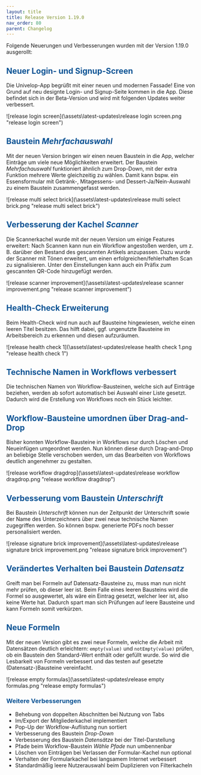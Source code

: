 ```yaml
---
layout: title
title: Release Version 1.19.0
nav_order: 80
parent: Changelog
---
```


Folgende Neuerungen und Verbesserungen wurden mit der Version 1.19.0 ausgerollt:

## <span style="color:#0b5394">**Neuer Login- und Signup-Screen**</span>

Die Univelop-App begrüßt mit einer neuen und modernen Fassade! Eine von Grund auf neu designte Login- und Signup-Seite kommen in die App. Diese befindet sich in der Beta-Version und wird mit folgenden Updates weiter verbessert.

![release login screen](\assets\latest-updates\release login screen.png "release login screen")

## <span style="color:#0b5394">**Baustein _Mehrfachauswahl_**</span>

Mit der neuen Version bringen wir einen neuen Baustein in die App,
welcher Einträge um viele neue Möglichkeiten erweitert. Der Baustein _Mehrfachauswahl_ funktioniert ähnlich zum Drop-Down, mit der extra Funktion mehrere Werte gleichzeitig zu wählen.
Damit kann bspw. ein Essensformular mit Getränk-, Mitagessens- und Dessert-Ja/Nein-Auswahl zu einem Baustein zusammengefasst werden.

![release multi select brick](\assets\latest-updates\release multi select brick.png "release multi select brick")

## <span style="color:#0b5394">**Verbesserung der Kachel _Scanner_**</span>

Die Scannerkachel wurde mit der neuen Version um einige Features erweitert: Nach Scannen kann nun ein Workflow angestoßen werden, um z. B. darüber den Bestand des gescannten Artikels anzupassen.
Dazu wurde der Scanner mit Tönen erweitert, um einen erfolgreichen/fehlerhaften Scan zu signalisieren. Unter den Einstellungen kann auch ein Präfix zum gescannten QR-Code hinzugefügt werden.

![release scanner improvement](\assets\latest-updates\release scanner improvement.png "release scanner improvement")

## <span style="color:#0b5394">**Health-Check Erweiterung**</span>

Beim Health-Check wird nun auch auf Bausteine hingewiesen, welche einen leeren Titel besitzen.
Das hilft dabei, ggf. ungenutzte Bausteine im Arbeitsbereich zu erkennen und diesen aufzuräumen.

![release health check 1](\assets\latest-updates\release health check 1.png "release health check 1")

## <span style="color:#0b5394">**Technische Namen in Workflows verbessert**</span>

Die technischen Namen von Workflow-Bausteinen, welche sich auf Einträge beziehen, werden ab sofort automatisch bei Auswahl einer Liste gesetzt. Dadurch wird die Erstellung von Workflows noch ein Stück leichter.

## <span style="color:#0b5394">**Workflow-Bausteine umordnen über Drag-and-Drop**</span>

Bisher konnten Workflow-Bausteine in Workflows nur durch Löschen und Neueinfügen umgeordnet werden.
Nun können diese durch Drag-and-Drop an beliebige Stelle verschoben werden, um das Bearbeiten von Workflows deutlich angenehmer zu gestalten.

![release workflow dragdrop](\assets\latest-updates\release workflow dragdrop.png "release workflow dragdrop")

## <span style="color:#0b5394">**Verbesserung vom Baustein _Unterschrift_**</span>

Bei Baustein _Unterschrift_ können nun der Zeitpunkt der Unterschrift sowie der Name des Unterzeichners über zwei neue technische Namen zugegriffen werden. So können bspw. generierte PDFs noch besser personalisiert werden.

![release signature brick improvement](\assets\latest-updates\release signature brick improvement.png "release signature brick improvement")

## <span style="color:#0b5394">**Verändertes Verhalten bei Baustein _Datensatz_**</span>

Greift man bei Formeln auf Datensatz-Bausteine zu, muss man nun nicht mehr prüfen, ob dieser leer ist. Beim Falle eines leeren Bausteins wird die Formel so ausgewertet, als wäre ein Eintrag gesetzt, welcher leer ist, also keine Werte hat. Dadurch spart man sich Prüfungen auf leere Bausteine und kann Formeln somit verkürzen.

## <span style="color:#0b5394">**Neue Formeln**</span>

Mit der neuen Version gibt es zwei neue Formeln, welche die Arbeit mit Datensätzen deutlich erleichtern:
`empty(value)` und `notEmpty(value)` prüfen, ob ein Baustein den Standard-Wert enthält oder gefüllt wurde. So wird die Lesbarkeit von Formeln verbessert und das testen auf gesetzte (Datensatz-)Bausteine vereinfacht.

![release empty formulas](\assets\latest-updates\release empty formulas.png "release empty formulas")

### <span style="color:#0b5394">**Weitere Verbesserungen**</span>

-   Behebung von doppelten Abschnitten bei Nutzung von Tabs
-   Im/Export der Mitgliederkachel implementiert
-   Pop-Up der Workflow-Auflistung nun sortiert
-   Verbesserung des Baustein _Drop-Down_
-   Verbesserung des Baustein _Datensätze_ bei der Titel-Darstellung
-   Pfade beim Workflow-Baustein _Wähle Pfade_ nun umbennenbar
-   Löschen von Einträgen bei Verlassen der Formular-Kachel nun optional
-   Verhalten der Formularkachel bei langsamem Internet verbessert
-   Standardmäßig leere Nutzerauswahl beim Duplizieren von Filterkacheln
